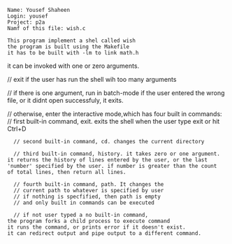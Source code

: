 
    Name: Yousef Shaheen
    Login: yousef
    Project: p2a
    Namf of this file: wish.c

    This program implement a shel called wish
    the program is built using the Makefile
    it has to be built with -lm to link math.h

it can be invoked with one or zero arguments.

  // exit if the user has run the shell wih too many arguments

  // if there is one argument, run in batch-mode
	if the user entered the wrong file, or it didnt open successfuly,
	it exits.
    
  // otherwise, enter the interactive mode,which has four built in commands:
      // first built-in command, exit. exits the shell when the user type exit
	or hit Ctrl+D

      // second built-in command, cd. changes the current directory 

      // third built-in command, history. it takes zero or one argument.
	it returns the history of lines entered by the user, or the last
	'number' specified by the user. if number is greater than the count
	of total lines, then return all lines.

      // fourth built-in command, path. It changes the 
      // current path to whatever is specified by user
      // if nothing is specfified, then path is empty
      // and only built in commands can be executed

      // if not user typed a no built-in command, 
	the program forks a child process to execute command
	it runs the command, or prints error if it doesn't exist.
	it can redirect output and pipe output to a different command.
	
